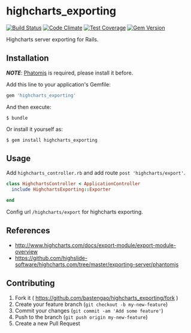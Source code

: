 # highcharts_exporting

[![Build Status](https://travis-ci.org/bastengao/highcharts_exporting.svg?branch=master)](https://travis-ci.org/bastengao/highcharts_exporting)
[![Code Climate](https://codeclimate.com/github/bastengao/highcharts_exporting/badges/gpa.svg)](https://codeclimate.com/github/bastengao/highcharts_exporting)
[![Test Coverage](https://codeclimate.com/github/bastengao/highcharts_exporting/badges/coverage.svg)](https://codeclimate.com/github/bastengao/highcharts_exporting)
[![Gem Version](https://badge.fury.io/rb/highcharts_exporting.svg)](http://badge.fury.io/rb/highcharts_exporting)

Highcharts server exporting for Rails.

## Installation

_**NOTE**_: [Phatomjs](https://github.com/colszowka/phantomjs-gem) is required, please install it before.

Add this line to your application's Gemfile:

```ruby
gem 'highcharts_exporting'
```

And then execute:

    $ bundle

Or install it yourself as:

    $ gem install highcharts_exporting

## Usage

Add `highcharts_controller.rb` and add route `post 'highcharts/export'`.

```ruby
class HighchartsController < ApplicationController
  include HighchartsExporting::Exporter

end
```

Config url `/highcharts/export` for highcharts exporting.

## References

* http://www.highcharts.com/docs/export-module/export-module-overview
* https://github.com/highslide-software/highcharts.com/tree/master/exporting-server/phantomjs


## Contributing

1. Fork it ( https://github.com/bastengao/highcharts_exporting/fork )
2. Create your feature branch (`git checkout -b my-new-feature`)
3. Commit your changes (`git commit -am 'Add some feature'`)
4. Push to the branch (`git push origin my-new-feature`)
5. Create a new Pull Request
